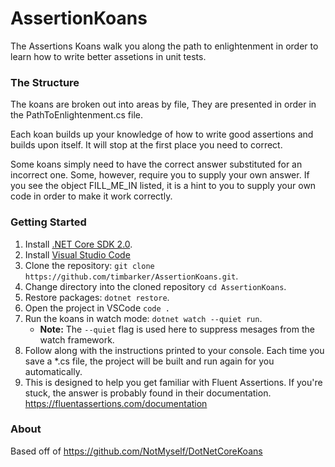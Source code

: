 # AssertionKoans

The Assertions Koans walk you along the path to enlightenment in order to learn how to write better assetions in unit tests. 

### The Structure

The koans are broken out into areas by file, They are presented in order in the PathToEnlightenment.cs file.

Each koan builds up your knowledge of how to write good assertions and builds upon itself. It will stop at the first place you need to correct.

Some koans simply need to have the correct answer substituted for an incorrect one. Some, however, require you to supply your own answer. If you see the object FILL_ME_IN listed, it is a hint to you to supply your own code in order to make it work correctly.

### Getting Started

1. Install [.NET Core SDK 2.0](https://www.microsoft.com/net/core).
2. Install [Visual Studio Code](https://code.visualstudio.com/)
3. Clone the repository: `git clone https://github.com/timbarker/AssertionKoans.git`.
4. Change directory into the cloned repository `cd AssertionKoans`.
5. Restore packages: `dotnet restore`.
6. Open the project in VSCode `code .`
7. Run the koans in watch mode: `dotnet watch --quiet run`.
    - **Note:** The `--quiet` flag is used here to suppress mesages from the watch framework.
8. Follow along with the instructions printed to your console. Each time you save a *.cs file, the project will be built and run again for you automatically.
9. This is designed to help you get familiar with Fluent Assertions. If you're stuck, the answer is probably found in their documentation. https://fluentassertions.com/documentation

### About
Based off of https://github.com/NotMyself/DotNetCoreKoans